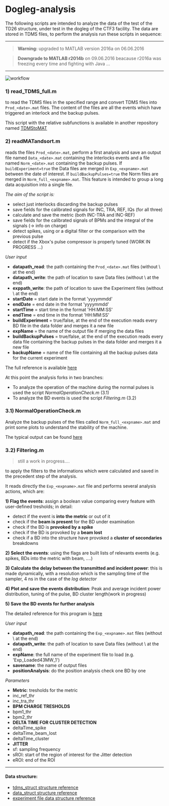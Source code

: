 # Dogleg-analysis
The following scripts are intended to analyze the data of the test of the TD26 structure, under test in the dogleg of the CTF3 facility.
The data are stored in TDMS files, to perform the analysis run these scripts in sequence:
 
---

> **Warning:** upgraded to MATLAB version 2016a on 06.06.2016

> **Downgrade to MATLAB r2014b** on 09.06.2016 beacause r2016a was freezing every time and fighting with Java ...

---

![workflow](https://github.com/esenes/Dogleg-analysis/blob/master/manual/images/flowchart.png)


### 1) read_TDMS_full.m

to read the TDMS files in the specified range and convert TDMS files into `Prod_<date>.mat` files. 
The content of the files are all the events which have triggered an interlock and the backup pulses.

This script with the relative subfunctions is available in another repository named [TDMStoMAT](https://github.com/esenes/TDMStoMAT)

### 2) readMATandsort.m

reads the files `Prod_<date>.mat`, perform a first analysis and save an output file named `Data_<date>.mat` containing the interlocks events and a file named `Norm_<date>.mat` containing the backup pulses.
If `buildExperiment=true` the Data files are merged in `Exp_<expname>.mat` between the date of interest.
If `buildBackupPulses=true` the Norm files are merged in `Norm_full_<expname>.mat`.
This feature is intended to group a long data acquisition into a single file.

_The aim of the script is:_
- select just interlocks discarding the backup pulses
- save fields for the calibrated signals for INC, TRA, REF, IQs (for all three)
- calculate and save the metric (both INC-TRA and INC-REF)
- save fields for the calibrated signals of BPMs and the integral of the signals (-> info on charge)
- detect spikes, using or a digital filter or the comparison with the previous pulse
- detect if the Xbox's pulse compressor is properly tuned (WORK IN PROGRESS ...)

_User input_
* **datapath_read**:  the path containing the `Prod_<date>.mat` files (without \ at the end)
* **datapath_write**: the path of location to save Data files (without \ at the end)
* **exppath_write**: the path of location to save the Experiment files (without \ at the end)
* **startDate** = start date in the format 'yyyymmdd' 
* **endDate** =   end date in the format 'yyyymmdd'
* **startTime** = start time in the format 'HH:MM:SS'
* **endTime** =   end time in the format 'HH:MM:SS'
* **buildExperiment** = true/false, at the end of the execution reads every BD file in the data folder and merges it a new file 
* **expName** = the name of the output file if merging the data files
* **buildBackupPulses** = true/false, at the end of the execution reads every data file containing the backup pulses in the data folder and merges it a new file 
* **backupName** = name of the file containing all the backup pulses data for the current experiment

The full reference is available [here](https://github.com/esenes/Dogleg-analysis/blob/master/manual/readMATandsort_guide.md)

At this point the analysis forks in two branches: 
* To analyze the operation of the machine during the normal pulses is used the script *NormalOperationCheck.m* (3.1)
* To analyze the BD events is used the script *Filtering.m* (3.2)

### 3.1) NormalOperationCheck.m 

Analyze the backup pulses of the files called `Norm_full_<expname>.mat` and print some plots to understand the stability of the machine. 

The typical output can be found [here](https://github.com/esenes/Dogleg-analysis/blob/master/manual/NormalOperationCheck.md)


### 3.2) Filtering.m

> still a work in progress.... 

to apply the filters to the informations which were calculated and saved in the precedent step of the analysis.

It reads directly the `Exp_<expname>.mat` file and performs several analysis actions, which are:

__1) Flag the events__: assign a boolean value comparing every feature with user-defined tresholds; in detail:
*  detect if the event is **into the metric** or out of it
*  check if the **beam is present** for the BD under examination
*  check if the BD is **provoked by a spike**
*  check if the BD is provoked by a **beam lost**
*  check if a BD into the structure have provoked a **cluster of secondaries** breakdowns
  
__2) Select the events__: using the flags are built lists of relevants events (e.g. spikes, BDs into the metric with beam, ....)

__3) Calculate the delay between the transmitted and incident power__: this is made dynamically, with a resolution which is the sampling time of the sampler, 4 ns in the case of the *log detector*

__4) Plot and save the events distribution__: Peak and average incident power distribution, tuning of the pulse, BD cluster length(work in progress)

__5) Save the BD events for further analysis__

The detailed reference for this program is [here](https://github.com/esenes/Dogleg-analysis/blob/master/manual/filtering%20guide.md)

_User input_
* **datapath_read**:  the path containing the `Exp_<expname>.mat` files (without \ at the end)
* **datapath_write**: the path of location to save Data files (without \ at the end)
* **expName**: the full name of the experiment file to load (e.g. 'Exp_Loaded43MW_1')
* **savename**: the name of output files 
* **positionAnalysis**: do the position analysis check one BD by one


_Parameters_
* **Metric**: tresholds for the metric
 * inc_ref_thr
 * inc_tra_thr
* **BPM CHARGE TRESHOLDS**
 * bpm1_thr
 * bpm2_thr
* **DELTA TIME FOR CLUSTER DETECTION**
 * deltaTime_spike
 * deltaTime_beam_lost
 * deltaTime_cluster
* **JITTER** 
 * sf:   sampling frequency
 * sROI: start of the region of interest for the Jitter detection
 * eROI: end of the ROI 

---

#### Data structure:
* [tdms_struct structure reference](https://github.com/esenes/Dogleg-analysis/blob/master/manual/tdms_struct%20structure.md)
* [data_struct structure reference](https://github.com/esenes/Dogleg-analysis/blob/master/manual/data_struct%20structure.md)
* [experiment file data structure reference](https://github.com/esenes/Dogleg-analysis/blob/master/manual/experiment%20files.md)
